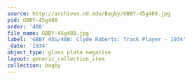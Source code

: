 ```yaml
---
source: http://archives.nd.edu/Bagby/GBBY-45g488.jpg
pid: GBBY-45g488
order: '488'
file_name: GBBY-45g488.jpg
label: 'GBBY 45G/488: Clyde Roberts: Track Player - 1934'
_date: '1934'
object_type: glass plate negative
layout: generic_collection_item
collection: bagby
---
```

